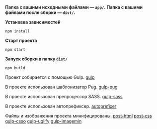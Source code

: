 **Папка с вашими исходными файлами — `app/`.**
**Папка с вашими файлами после сборки — `dist/`.**


**Установка зависимостей**

```
npm install
```


**Старт проекта**

```
npm start
```


**Запуск сборки в папку `dist/`**

```
npm build
```

Проект собирается с помощью Gulp.
[gulp](https://www.npmjs.com/package/gulp)

В проекте использован шаблонизатор Pug.
[gulp-pug](https://www.npmjs.com/package/gulp-pug)

В проекте использован препроцессор SASS.
[gulp-sass](https://www.npmjs.com/package/gulp-sass)

В проекте использован автопрефиксер.
[autoprefixer](https://www.npmjs.com/package/autoprefixer)

Файлы и изображения проекта минифицированы.
[post-html](https://www.npmjs.com/package/gulp-posthtml)
[post-css](https://www.npmjs.com/package/gulp-postcss)
[gulp-csso](https://www.npmjs.com/package/gulp-csso)
[gulp-uglify](https://www.npmjs.com/package/gulp-uglify)
[gulp-imagemin](https://www.npmjs.com/package/gulp-imagemin)






